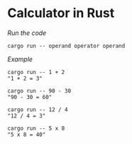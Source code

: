 # Calculator in Rust

*Run the code*

`cargo run -- operand operator operand`

*Example*

```console
cargo run -- 1 + 2
"1 + 2 = 3"

cargo run -- 90 - 30
"90 - 30 = 60"

cargo run -- 12 / 4
"12 / 4 = 3"

cargo run -- 5 x 8
"5 x 8 = 40"
```

